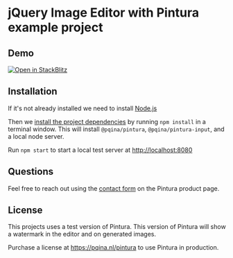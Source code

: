 # jQuery Image Editor with Pintura example project

## Demo

[![Open in StackBlitz](https://developer.stackblitz.com/img/open_in_stackblitz.svg)](https://stackblitz.com/github/pqina/pintura-example-jquery?file=index.html)

## Installation

If it's not already installed we need to install [Node.js](https://nodejs.org)

Then we [install the project dependencies](https://nodejs.dev/en/learn/an-introduction-to-the-npm-package-manager/#introduction-to-npm) by running `npm install` in a terminal window. This will install `@pqina/pintura`, `@pqina/pintura-input`, and a local node server.

Run `npm start` to start a local test server at [http://localhost:8080](http://localhost:8080)

## Questions

Feel free to reach out using the [contact form](https://pqina.nl/pintura/contact/) on the Pintura product page.

## License

This projects uses a test version of Pintura. This version of Pintura will show a watermark in the editor and on generated images.

Purchase a license at https://pqina.nl/pintura to use Pintura in production.

